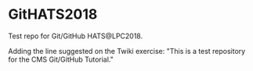 # GitHATS2018
Test repo for Git/GitHub HATS@LPC2018.

Adding the line suggested on the Twiki exercise:
"This is a test repository for the CMS Git/GitHub Tutorial."
